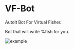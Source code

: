 # VF-Bot
AutoIt Bot For Virtual Fisher.

Bot that will write %fish for you.

![example](https://media.giphy.com/media/9YG6Y0JSS2q9hi9iQF/giphy.gif)
